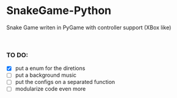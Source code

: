 # SnakeGame-Python
Snake Game writen in PyGame with controller support (XBox like) 

<br>

### TO DO:
- [x] put a enum for the diretions
- [ ] put a background music
- [ ] put the configs on a separated function
- [ ] modularize code even more